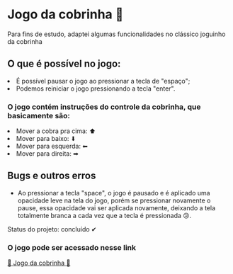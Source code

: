 
<h1> Jogo da cobrinha 🐍 </h1>
<p>Para fins de estudo, adaptei algumas funcionalidades no clássico joguinho da cobrinha</p>

<h2> O que é possível no jogo:</h2>
<li>É possível pausar o jogo ao pressionar a tecla de "espaço";</li>
<li>Podemos reiniciar o jogo pressionando a tecla "enter".</li>
<h3>O jogo contém instruções do controle da cobrinha, que basicamente são:</h3>
  <li>Mover a cobra pra cima: ⬆ </li>
  <li>Mover para baixo: ⬇ </li>
  <li>Mover para esquerda: ⬅ </li>
  <li>Mover para direita: ➡</li>
<h2>Bugs e outros erros</h2>
<ul>
<li> Ao pressionar a tecla "space", o jogo é pausado e é aplicado uma opacidade leve na tela do jogo, porém se pressionar novamente o pause, essa opacidade vai ser aplicada novamente, deixando a tela totalmente branca a cada vez que a tecla é pressionada 😢.

</ul>
<p>Status do projeto: concluído ✔</p>
<h3>O jogo pode ser acessado nesse link</h3>
<a href="jessicalatorrecabral.github.io"> 🍎 Jogo da cobrinha 🐍 </a>
 
